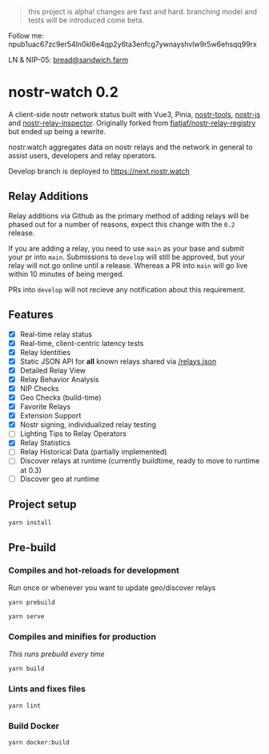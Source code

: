 > this project is alpha! changes are fast and hard. branching model and tests will be introduced come beta. 

Follow me: npub1uac67zc9er54ln0kl6e4qp2y6ta3enfcg7ywnayshvlw9r5w6ehsqq99rx

LN & NIP-05: bread@sandwich.farm  

# nostr-watch 0.2

A client-side nostr network status built with Vue3, Pinia, [nostr-tools](https://github.com/fiatjaf/nostr-tools), [nostr-js](https://github.com/jb55/nostr-js) and [nostr-relay-inspector](https://github.com/dskvr/nostr-relay-inspector). Originally forked from [fiatjaf/nostr-relay-registry](http://github.com/fiatjaf/nostr-relay-registry) but ended up being a rewrite.

nostr.watch aggregates data on nostr relays and the network in general to assist users, developers and relay operators. 

Develop branch is deployed to https://next.nostr.watch

## Relay Additions 
Relay additions via Github as the primary method of adding relays will be phased out for a number of reasons, expect this change with the `0.2` release.

If you are adding a relay, you need to use `main` as your base and submit your pr into `main`. Submissions to `develop` will still be approved, but your relay will not go online until a release. Whereas a PR into `main` will go live within 10 minutes of being merged. 

PRs into `develop` will not recieve any notification about this requirement. 

## Features
- [x] Real-time relay status 
- [x] Real-time, client-centric latency tests 
- [x] Relay Identities
- [x] Static JSON API for **all** known relays shared via [/relays.json](https://nostr.watch/relays.json)
- [x] Detailed Relay View
- [x] Relay Behavior Analysis
- [x] NIP Checks
- [x] Geo Checks (build-time)
- [x] Favorite Relays 
- [x] Extension Support 
- [x] Nostr signing, individualized relay testing 
- [ ] Lighting Tips to Relay Operators
- [x] Relay Statistics 
- [ ] Relay Historical Data (partially implemented)
- [ ] Discover relays at runtime (currently buildtime, ready to move to runtime at 0.3) 
- [ ] Discover geo at runtime

## Project setup
```
yarn install
```

## Pre-build


### Compiles and hot-reloads for development
Run once or whenever you want to update geo/discover relays 
```
yarn prebuild
```
```
yarn serve
```

### Compiles and minifies for production
_This runs prebuild every time_
```
yarn build
```

### Lints and fixes files
```
yarn lint
```

### Build Docker
```
yarn docker:build
```
